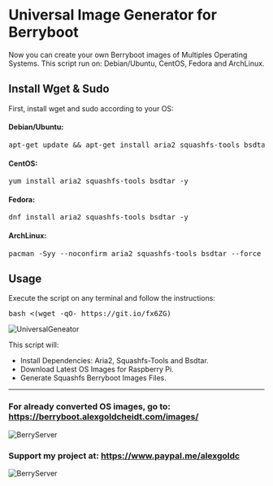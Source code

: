 # Universal Image Generator for Berryboot
Now you can create your own Berryboot images of Multiples Operating Systems. This script run on: Debian/Ubuntu, CentOS, Fedora and ArchLinux. 
## Install Wget & Sudo
First, install wget and sudo according to your OS:

#### Debian/Ubuntu:
<pre>apt-get update && apt-get install aria2 squashfs-tools bsdtar -y</pre>
#### CentOS:
<pre>yum install aria2 squashfs-tools bsdtar -y</pre>
#### Fedora:
<pre>dnf install aria2 squashfs-tools bsdtar -y</pre>
#### ArchLinux:
<pre>pacman -Syy --noconfirm aria2 squashfs-tools bsdtar --force</pre>
## Usage
Execute the script on any terminal and follow the instructions:
<pre>bash <(wget -qO- https://git.io/fx6ZG)</pre>

![UniversalGeneator](https://home.alexgoldcheidt.com/upload-arfalyjs/hotlink-ok/terminal_universal_berryboot_image_generator_opt-1615396780-968.png)

This script will:
<ul>
 	<li>Install Dependencies: Aria2, Squashfs-Tools and Bsdtar.</li>
 	<li>Download Latest OS Images for Raspberry Pi.</li> 	
 	<li>Generate Squashfs Berryboot Images Files.</li>
</ul>

<hr>

### For already converted OS images, go to: <a target="_blank" href="https://berryboot.alexgoldcheidt.com/images/">https://berryboot.alexgoldcheidt.com/images/</a>

![BerryServer](https://home.alexgoldcheidt.com/upload-arfalyjs/hotlink-ok/logo_berryserver_website_2020_150x150_opt-1615391161-71.png)

### Support my project at: <a target="_blank" href="https://www.paypal.me/alexgoldc">https://www.paypal.me/alexgoldc</a>

![BerryServer](https://home.alexgoldcheidt.com/upload-arfalyjs/hotlink-ok/website_support_paypal-1560271174-695.png)

&nbsp;
